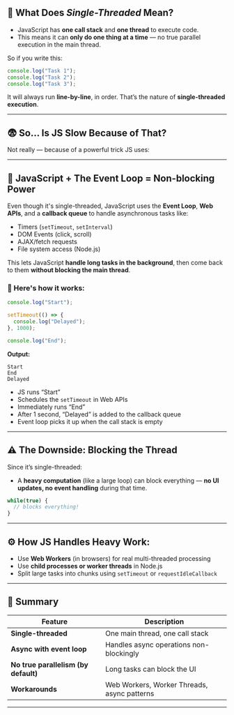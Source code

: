 ## 🧠 What Does *Single-Threaded* Mean?

- JavaScript has **one call stack** and **one thread** to execute code.
- This means it can **only do one thing at a time** — no true parallel execution in the main thread.

So if you write this:
```js
console.log("Task 1");
console.log("Task 2");
console.log("Task 3");
```

It will always run **line-by-line**, in order. That’s the nature of **single-threaded execution**.

---

## 😨 So… Is JS Slow Because of That?

Not really — because of a powerful trick JS uses:

---

## 🧩 JavaScript + The Event Loop = Non-blocking Power

Even though it's single-threaded, JavaScript uses the **Event Loop**, **Web APIs**, and a **callback queue** to handle asynchronous tasks like:

- Timers (`setTimeout`, `setInterval`)
- DOM Events (click, scroll)
- AJAX/fetch requests
- File system access (Node.js)

This lets JavaScript **handle long tasks in the background**, then come back to them **without blocking the main thread**.

### 🔄 Here's how it works:
```js
console.log("Start");

setTimeout(() => {
  console.log("Delayed");
}, 1000);

console.log("End");
```

**Output:**
```
Start
End
Delayed
```

- JS runs “Start”
- Schedules the `setTimeout` in Web APIs
- Immediately runs “End”
- After 1 second, “Delayed” is added to the callback queue
- Event loop picks it up when the call stack is empty

---

## ⚠️ The Downside: Blocking the Thread

Since it’s single-threaded:
- A **heavy computation** (like a large loop) can block everything — **no UI updates, no event handling** during that time.

```js
while(true) {
  // blocks everything!
}
```

---

## ⚙️ How JS Handles Heavy Work:

- Use **Web Workers** (in browsers) for real multi-threaded processing
- Use **child processes or worker threads** in Node.js
- Split large tasks into chunks using `setTimeout` or `requestIdleCallback`

---

## 🧵 Summary

| Feature              | Description                                  |
|----------------------|----------------------------------------------|
| **Single-threaded**  | One main thread, one call stack               |
| **Async with event loop** | Handles async operations non-blockingly |
| **No true parallelism (by default)** | Long tasks can block the UI     |
| **Workarounds**      | Web Workers, Worker Threads, async patterns  |

---